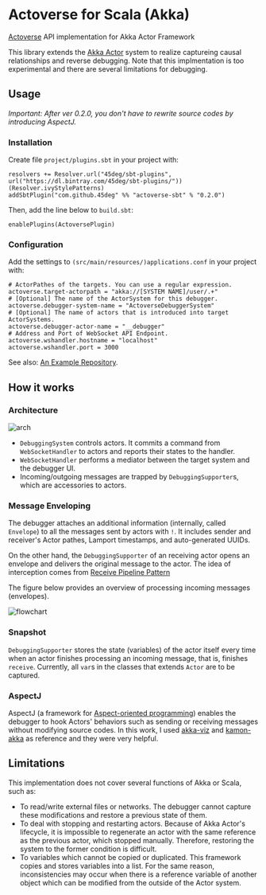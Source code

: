 # Actoverse for Scala (Akka)

[Actoverse](https://github.com/45deg/Actoverse) API implementation for Akka Actor Framework

This library extends the [Akka Actor](http://akka.io/) system to realize captureing causal relationships and reverse debugging.
Note that this implmentation is too experimental and there are several limitations for debugging.

## Usage

*Important: After ver 0.2.0, you don't have to rewrite source codes by introducing AspectJ.*

### Installation

Create file `project/plugins.sbt` in your project with:

```
resolvers += Resolver.url("45deg/sbt-plugins", url("https://dl.bintray.com/45deg/sbt-plugins/"))(Resolver.ivyStylePatterns)
addSbtPlugin("com.github.45deg" %% "actoverse-sbt" % "0.2.0")
```

Then, add the line below to `build.sbt`: 

```
enablePlugins(ActoversePlugin)
```

### Configuration

Add the settings to `(src/main/resources/)applications.conf` in your project with: 

```
# ActorPathes of the targets. You can use a regular expression.
actoverse.target-actorpath = "akka://[SYSTEM NAME]/user/.+"
# [Optional] The name of the ActorSystem for this debugger.
actoverse.debugger-system-name = "ActoverseDebuggerSystem"
# [Optional] The name of actors that is introduced into target ActorSystems.
actoverse.debugger-actor-name = "__debugger"
# Address and Port of WebSocket API Endpoint.
actoverse.wshandler.hostname = "localhost"
actoverse.wshandler.port = 3000
```

See also: [An Example Repository](https://github.com/45deg/Actoverse-Scala-Demos).

## How it works

### Architecture

![arch](https://user-images.githubusercontent.com/7984294/27071388-b75ee24e-5057-11e7-898a-00e2fcb4abc9.png)

- `DebuggingSystem` controls actors. It commits a command from `WebSocketHandler` to actors and reports their states to the handler.
- `WebSocketHandler` performs a mediator between the target system and the debugger UI.
- Incoming/outgoing messages are trapped by `DebuggingSupporter`s, which are accessories to actors.

### Message Enveloping

The debugger attaches an additional information (internally, called `Envelope`) to all the messages sent by actors with `!`. It includes sender and receiver's Actor pathes, Lamport timestamps, and auto-generated UUIDs.

On the other hand, the `DebuggingSupporter` of an receiving actor opens an envelope and delivers the original message to the actor. The idea of interception comes from [Receive Pipeline Pattern](http://doc.akka.io/docs/akka/2.4-M1/contrib/receive-pipeline.html)

The figure below provides an overview of processing incoming messages (envelopes).

![flowchart](https://user-images.githubusercontent.com/7984294/27072620-f2eef85e-505b-11e7-8d5e-c0a143a13bdb.png)

### Snapshot

`DebuggingSupporter` stores the state (variables) of the actor itself every time when an actor finishes processing an incoming message, that is, finishes `receive`. Currently, all `var`s in the classes that extends `Actor` are to be captured.

### AspectJ

AspectJ (a framework for [Aspect-oriented programming](https://en.wikipedia.org/wiki/Aspect-oriented_programming)) enables 
the debugger to hook Actors' behaviors such as sending or receiving messages without modifying source codes. In this work, I used [akka-viz](https://github.com/blstream/akka-viz) and [kamon-akka](https://github.com/kamon-io/kamon-akka) as reference and they were very helpful.

## Limitations

This implementation does not cover several functions of Akka or Scala, such as:

- To read/write external files or networks. The debugger cannot capture these modifications and restore a previous state of them.
- To deal with stopping and restarting actors. Because of Akka Actor's lifecycle, it is impossible to regenerate an actor with the same reference as the previous actor, which stopped manually. Therefore, restoring the system to the former condition is difficult.
- To variables which cannot be copied or duplicated. This framework copies and stores variables into a list. For the same reason, inconsistencies may occur when there is a reference variable of another object which can be modified from the outside of the Actor system.
